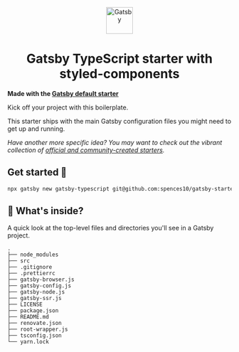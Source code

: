 <p align="center">
  <a href="https://www.gatsbyjs.org">
    <img alt="Gatsby" src="https://www.gatsbyjs.com/Gatsby-Monogram.svg" width="60" />
  </a>
</p>
<h1 align="center">
  Gatsby TypeScript starter with styled-components
</h1>

**Made with the [Gatsby default starter]**

Kick off your project with this boilerplate.

This starter ships with the main Gatsby configuration files you might need to get up and running.

_Have another more specific idea? You may want to check out the vibrant collection of [official and community-created starters]._

## Get started 🚀

```bash
npx gatsby new gatsby-typescript git@github.com:spences10/gatsby-starter-typescript-styled-components
```

## 🧐 What's inside?

A quick look at the top-level files and directories you'll see in a Gatsby project.

    .
    ├── node_modules
    ├── src
    ├── .gitignore
    ├── .prettierrc
    ├── gatsby-browser.js
    ├── gatsby-config.js
    ├── gatsby-node.js
    ├── gatsby-ssr.js
    ├── LICENSE
    ├── package.json
    ├── README.md
    ├── renovate.json
    ├── root-wrapper.js
    ├── tsconfig.json
    └── yarn.lock

<!-- Links -->

[gatsby default starter]: https://github.com/gatsbyjs/gatsby-starter-default
[official and community-created starters]: https://www.gatsbyjs.org/docs/gatsby-starters/
